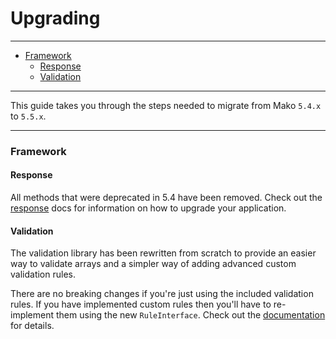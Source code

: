 # Upgrading

--------------------------------------------------------

* [Framework](#framework)
	- [Response](#framework:response)
	- [Validation](#framework:validation)

--------------------------------------------------------

This guide takes you through the steps needed to migrate from Mako `5.4.x` to `5.5.x`.

--------------------------------------------------------

<a id="framework"></a>

### Framework

<a id="framework:response"></a>

#### Response

All methods that were deprecated in 5.4 have been removed. Check out the [response](:base_url:/docs/:version:/routing-and-controllers:response) docs for information on how to upgrade your application.

<a id="framework:validation"></a>

#### Validation

The validation library has been rewritten from scratch to provide an easier way to validate arrays and a simpler way of adding advanced custom validation rules.

There are no breaking changes if you're just using the included validation rules. If you have implemented custom rules then you'll have to re-implement them using the new `RuleInterface`. Check out the [documentation](:base_url:/docs/:version:/learn-more:validation#custom_rules) for details.
